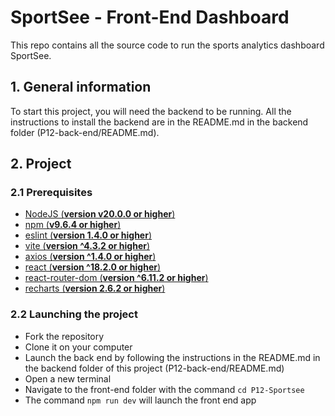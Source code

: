 # SportSee - Front-End Dashboard

This repo contains all the source code to run the sports analytics dashboard SportSee.

## 1. General information

To start this project, you will need the backend to be running. All the instructions to install the backend are in the README.md in the backend folder (P12-back-end/README.md).

## 2. Project

### 2.1 Prerequisites

- [NodeJS (**version v20.0.0 or higher**)](https://nodejs.org/en/)
- [npm (**v9.6.4 or higher**)](https://www.npmjs.com/)
- [eslint (**version 1.4.0 or higher**)](https://eslint.org/)
- [vite (**version ^4.3.2 or higher**)](https://vitejs.dev/)
- [axios (**version ^1.4.0 or higher**)](https://axios-http.com/)
- [react (**version ^18.2.0 or higher**)](https://react.dev/)
- [react-router-dom (**version ^6.11.2 or higher**)](https://reactrouter.com/en/main)
- [recharts (**version 2.6.2 or higher**)](https://recharts.org/en-US)

### 2.2 Launching the project

- Fork the repository
- Clone it on your computer
- Launch the back end by following the instructions in the README.md in the backend folder of this project (P12-back-end/README.md)
- Open a new terminal
- Navigate to the front-end folder with the command `cd P12-Sportsee`
- The command `npm run dev` will launch the front end app